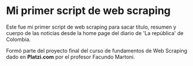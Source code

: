 # Mi primer script de web scraping

Este fue mi primer script de web scraping para sacar titulo, resumen y cuerpo de las noticias desde la home page del diario de 'La república' de Colombia. 

Formó parte del proyecto final del curso de fundamentos de Web Scraping dado en **Platzi.com** por el profesor Facundo Martoni.
